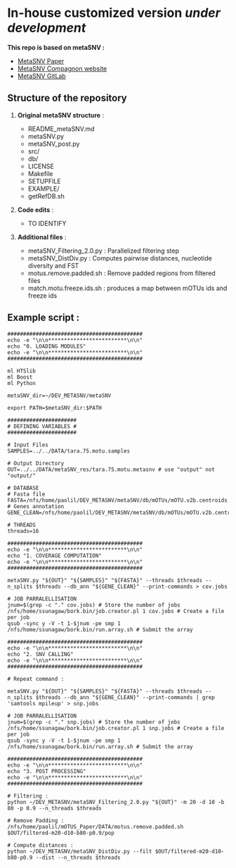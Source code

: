 # In-house customized version *under development*

**This repo is based on metaSNV :**
- [MetaSNV Paper](http://journals.plos.org/plosone/article?id=10.1371/journal.pone.0182392)
- [MetaSNV Compagnon website](http://metasnv.embl.de/index.html)
- [MetaSNV GitLab](https://git.embl.de/costea/metaSNV) 

## Structure of the repository

1. **Original metaSNV structure** : 
    - README_metaSNV.md
    - metaSNV.py
    - metaSNV_post.py
    - src/
    - db/
    - LICENSE
    - Makefile
    - SETUPFILE
    - EXAMPLE/
    - getRefDB.sh
    
2. **Code edits** : 
    - TO IDENTIFY
    
3. **Additional files** : 
    - metaSNV_Filtering_2.0.py : Parallelized filtering step
    - metaSNV_DistDiv.py : Computes pairwise distances, nucleotide diversity and FST
    - motus.remove.padded.sh : Remove padded regions from filtered files
    - match.motu.freeze.ids.sh : produces a map between mOTUs ids and freeze ids

## Example script :
```
###########################################
echo -e "\n\n*************************\n\n"
echo "0. LOADING MODULES"
echo -e "\n\n*************************\n\n"
###########################################

ml HTSlib
ml Boost
ml Python

metaSNV_dir=~/DEV_METASNV/metaSNV

export PATH=$metaSNV_dir:$PATH

######################
# DEFINING VARIABLES #
######################

# Input Files
SAMPLES=../../DATA/tara.75.motu.samples

# Output Directory
OUT=../../DATA/metaSNV_res/tara.75.motu.metasnv # use "output" not "output/"

# DATABASE
# Fasta file
FASTA=/nfs/home/paolil/DEV_METASNV/metaSNV/db/mOTUs/mOTU.v2b.centroids.reformatted.padded
# Genes annotation
GENE_CLEAN=/nfs/home/paolil/DEV_METASNV/metaSNV/db/mOTUs/mOTU.v2b.centroids.reformatted.padded.annotations

# THREADS
threads=16

###########################################
echo -e "\n\n*************************\n\n"
echo "1. COVERAGE COMPUTATION"
echo -e "\n\n*************************\n\n"
###########################################

metaSNV.py "${OUT}" "${SAMPLES}" "${FASTA}" --threads $threads --n_splits $threads --db_ann "${GENE_CLEAN}" --print-commands > cov.jobs 

# JOB PARRALELLISATION
jnum=$(grep -c "." cov.jobs) # Store the number of jobs
/nfs/home/ssunagaw/bork.bin/job.creator.pl 1 cov.jobs # Create a file per job
qsub -sync y -V -t 1-$jnum -pe smp 1 /nfs/home/ssunagaw/bork.bin/run.array.sh # Submit the array

###########################################
echo -e "\n\n*************************\n\n"
echo "2. SNV CALLING"
echo -e "\n\n*************************\n\n"
###########################################

# Repeat command :

metaSNV.py "${OUT}" "${SAMPLES}" "${FASTA}" --threads $threads --n_splits $threads --db_ann "${GENE_CLEAN}" --print-commands | grep 'samtools mpileup' > snp.jobs

# JOB PARRALELLISATION
jnum=$(grep -c "." snp.jobs) # Store the number of jobs
/nfs/home/ssunagaw/bork.bin/job.creator.pl 1 snp.jobs # Create a file per job
qsub -sync y -V -t 1-$jnum -pe smp 1 /nfs/home/ssunagaw/bork.bin/run.array.sh # Submit the array

###########################################
echo -e "\n\n*************************\n\n"
echo "3. POST PROCESSING"
echo -e "\n\n*************************\n\n"
###########################################

# Filtering :
python ~/DEV_METASNV/metaSNV_Filtering_2.0.py "${OUT}" -m 20 -d 10 -b 80 -p 0.9 --n_threads $threads

# Remove Padding :
/nfs/home/paolil/mOTUS_Paper/DATA/motus.remove.padded.sh $OUT/filtered-m20-d10-b80-p0.9/pop

# Compute distances :
python ~/DEV_METASNV/metaSNV_DistDiv.py --filt $OUT/filtered-m20-d10-b80-p0.9 --dist --n_threads $threads
